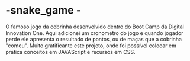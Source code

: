 # -snake_game -
O famoso jogo da cobrinha desenvolvido dentro do Boot Camp da Digital Innovation One. Aqui adicionei um cronometro do jogo e quando jogador perde ele apresenta o resultado de pontos, ou de maças que a cobrinha "comeu".
Muito gratificante este projeto, onde foi possível colocar em prática conceitos em JAVAScript e recursos em CSS.
